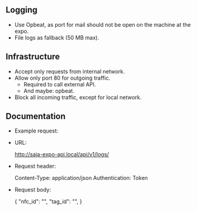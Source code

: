 Logging
-------

* Use Opbeat, as port for mail should not be open on the machine at the expo.
* File logs as fallback (50 MB max).


Infrastructure
--------------

* Accept only requests from internal network.
* Allow only port 80 for outgoing traffic.
  * Required to call external API.
  * And maybe: opbeat.
* Block all incoming traffic, except for local network.


Documentation
-------------

* Example request:
* URL:

  http://saja-expo-api.local/api/v1/logs/

* Request header:

  Content-Type: application/json
  Authentication: Token <token>

* Request body:

  {
      "nfc_id": "<foo>",
      "tag_id": "<bar>",
  }
